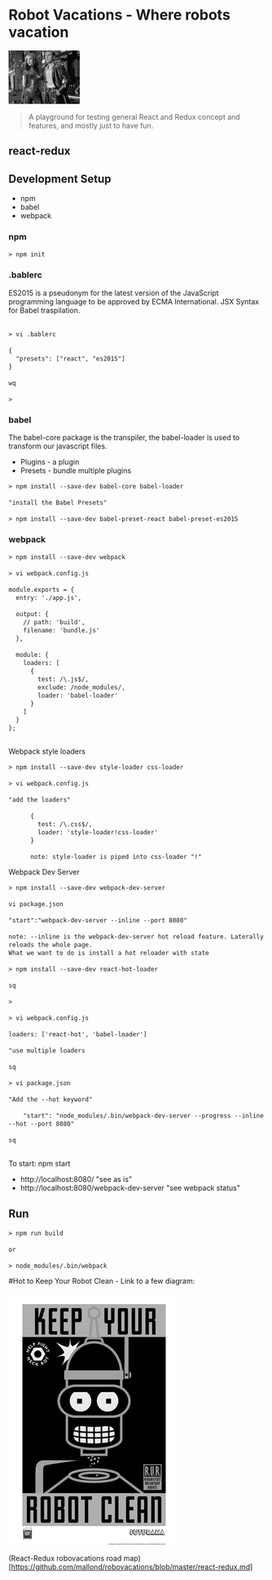 
# Robot Vacations - Where robots vacation

![alt text](https://raw.githubusercontent.com/mallond/robovacations/master/images/jude-law-robot-vacation.jpg "Jude Law Robot Vacations")

> A playground for testing general React and Redux concept and features, and mostly just to have fun. 


## react-redux 



## Development Setup

- npm 
- babel
- webpack



### npm

```
> npm init

```

### .bablerc 

ES2015 is a pseudonym for the latest version of the JavaScript programming language 
to be approved by ECMA International. JSX Syntax for Babel traspilation.  

```

> vi .bablerc

{
  "presets": ["react", "es2015"]
}

wq

>
```



### babel

The babel-core package is the transpiler, the babel-loader is used to transform our javascript files.

- Plugins - a plugin
- Presets - bundle multiple plugins


```
> npm install --save-dev babel-core babel-loader

"install the Babel Presets"

> npm install --save-dev babel-preset-react babel-preset-es2015

```

### webpack

```
> npm install --save-dev webpack

> vi webpack.config.js

module.exports = {
  entry: './app.js',
  
  output: {
    // path: 'build',
    filename: 'bundle.js'
  },
  
  module: {
    loaders: [
      {
        test: /\.js$/,
        exclude: /node_modules/,
        loader: 'babel-loader'
      }
    ]
  }
};


```

Webpack style loaders

```
> npm install --save-dev style-loader css-loader

> vi webpack.config.js

"add the loaders"

      {
        test: /\.css$/,
        loader: 'style-loader!css-loader' 
      }
      
      note: style-loader is piped into css-loader "!"

```

Webpack Dev Server

```
> npm install --save-dev webpack-dev-server

vi package.json

"start":"webpack-dev-server --inline --port 8080"

note: --inline is the webpack-dev-server hot reload feature. Laterally reloads the whole page.
What we want to do is install a hot reloader with state

> npm install --save-dev react-hot-loader

sq

>

> vi webpack.config.js

loaders: ['react-hot', 'babel-loader'] 

"use multiple loaders

sq

> vi package.json

"Add the --hot keyword"

    "start": "node_modules/.bin/webpack-dev-server --progress --inline --hot --port 8080"
    
sq
    

```

To start: npm start

- http://localhost:8080/  "see as is"
- http://localhost:8080/webpack-dev-server "see webpack status"



## Run

```
> npm run build

or

> node_modules/.bin/webpack

```

#Hot to Keep Your Robot Clean - Link to a few diagram:

![alt text](https://raw.githubusercontent.com/mallond/robovacations/master/images/cleanrobot.jpg "keep you robot clean")

(React-Redux robovacations road map) [https://github.com/mallond/robovacations/blob/master/react-redux.md]








